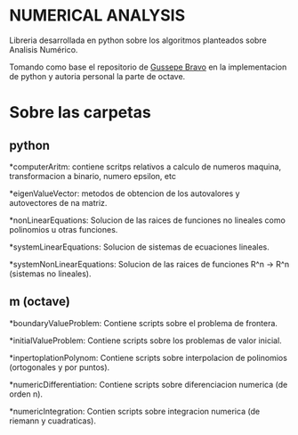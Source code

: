 # NUMERICAL ANALYSIS

Libreria desarrollada en python sobre los algoritmos planteados sobre Analisis Numérico.

Tomando como base el repositorio de [Gussepe Bravo](https://github.com/gusseppe/NumericalAnalysis) en la implementacion de python y autoria personal la parte de octave.

# Sobre las carpetas

## python

*computerAritm: contiene scritps relativos a calculo de numeros maquina, transformacion a binario, numero epsilon, etc

*eigenValueVector: metodos de obtencion de los autovalores y autovectores de na matriz.

*nonLinearEquations: Solucion de las raices de funciones no lineales como polinomios u otras funciones.

*systemLinearEquations: Solucion de sistemas de ecuaciones lineales.

*systemNonLinearEquations: Solucion de las raices de funciones R^n -> R^n (sistemas no lineales).


## m (octave)

*boundaryValueProblem: Contiene scripts sobre el problema de frontera.

*initialValueProblem: Contiene scripts sobre los problemas de valor inicial.

*inpertoplationPolynom: Contiene scripts sobre interpolacion de polinomios (ortogonales y por puntos).

*numericDifferentiation: Contiene scripts sobre diferenciacion numerica (de orden n).

*numericIntegration: Contien scripts sobre integracion numerica (de riemann y cuadraticas).


